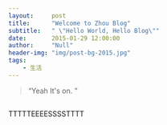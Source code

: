 ```yaml
---
layout:     post
title:      "Welcome to Zhou Blog"
subtitle:   " \"Hello World, Hello Blog\""
date:       2015-01-29 12:00:00
author:     "Null"
header-img: "img/post-bg-2015.jpg"
tags:
    - 生活
---
```


> “Yeah It's on. ”

## 



TTTTTEEEESSSSTTTT